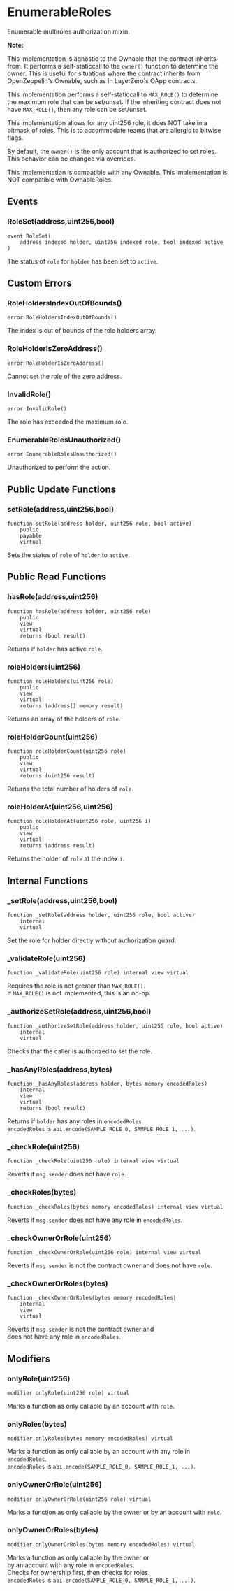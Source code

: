 # EnumerableRoles

Enumerable multiroles authorization mixin.


<b>Note:</b>

This implementation is agnostic to the Ownable that the contract inherits from.
It performs a self-staticcall to the `owner()` function to determine the owner.
This is useful for situations where the contract inherits from
OpenZeppelin's Ownable, such as in LayerZero's OApp contracts.

This implementation performs a self-staticcall to `MAX_ROLE()` to determine
the maximum role that can be set/unset. If the inheriting contract does not
have `MAX_ROLE()`, then any role can be set/unset.

This implementation allows for any uint256 role,
it does NOT take in a bitmask of roles.
This is to accommodate teams that are allergic to bitwise flags.

By default, the `owner()` is the only account that is authorized to set roles.
This behavior can be changed via overrides.

This implementation is compatible with any Ownable.
This implementation is NOT compatible with OwnableRoles.



<!-- customintro:start --><!-- customintro:end -->

## Events

### RoleSet(address,uint256,bool)

```solidity
event RoleSet(
    address indexed holder, uint256 indexed role, bool indexed active
)
```

The status of `role` for `holder` has been set to `active`.

## Custom Errors

### RoleHoldersIndexOutOfBounds()

```solidity
error RoleHoldersIndexOutOfBounds()
```

The index is out of bounds of the role holders array.

### RoleHolderIsZeroAddress()

```solidity
error RoleHolderIsZeroAddress()
```

Cannot set the role of the zero address.

### InvalidRole()

```solidity
error InvalidRole()
```

The role has exceeded the maximum role.

### EnumerableRolesUnauthorized()

```solidity
error EnumerableRolesUnauthorized()
```

Unauthorized to perform the action.

## Public Update Functions

### setRole(address,uint256,bool)

```solidity
function setRole(address holder, uint256 role, bool active)
    public
    payable
    virtual
```

Sets the status of `role` of `holder` to `active`.

## Public Read Functions

### hasRole(address,uint256)

```solidity
function hasRole(address holder, uint256 role)
    public
    view
    virtual
    returns (bool result)
```

Returns if `holder` has active `role`.

### roleHolders(uint256)

```solidity
function roleHolders(uint256 role)
    public
    view
    virtual
    returns (address[] memory result)
```

Returns an array of the holders of `role`.

### roleHolderCount(uint256)

```solidity
function roleHolderCount(uint256 role)
    public
    view
    virtual
    returns (uint256 result)
```

Returns the total number of holders of `role`.

### roleHolderAt(uint256,uint256)

```solidity
function roleHolderAt(uint256 role, uint256 i)
    public
    view
    virtual
    returns (address result)
```

Returns the holder of `role` at the index `i`.

## Internal Functions

### _setRole(address,uint256,bool)

```solidity
function _setRole(address holder, uint256 role, bool active)
    internal
    virtual
```

Set the role for holder directly without authorization guard.

### _validateRole(uint256)

```solidity
function _validateRole(uint256 role) internal view virtual
```

Requires the role is not greater than `MAX_ROLE()`.   
If `MAX_ROLE()` is not implemented, this is an no-op.

### _authorizeSetRole(address,uint256,bool)

```solidity
function _authorizeSetRole(address holder, uint256 role, bool active)
    internal
    virtual
```

Checks that the caller is authorized to set the role.

### _hasAnyRoles(address,bytes)

```solidity
function _hasAnyRoles(address holder, bytes memory encodedRoles)
    internal
    view
    virtual
    returns (bool result)
```

Returns if `holder` has any roles in `encodedRoles`.   
`encodedRoles` is `abi.encode(SAMPLE_ROLE_0, SAMPLE_ROLE_1, ...)`.

### _checkRole(uint256)

```solidity
function _checkRole(uint256 role) internal view virtual
```

Reverts if `msg.sender` does not have `role`.

### _checkRoles(bytes)

```solidity
function _checkRoles(bytes memory encodedRoles) internal view virtual
```

Reverts if `msg.sender` does not have any role in `encodedRoles`.

### _checkOwnerOrRole(uint256)

```solidity
function _checkOwnerOrRole(uint256 role) internal view virtual
```

Reverts if `msg.sender` is not the contract owner and does not have `role`.

### _checkOwnerOrRoles(bytes)

```solidity
function _checkOwnerOrRoles(bytes memory encodedRoles)
    internal
    view
    virtual
```

Reverts if `msg.sender` is not the contract owner and   
does not have any role in `encodedRoles`.

## Modifiers

### onlyRole(uint256)

```solidity
modifier onlyRole(uint256 role) virtual
```

Marks a function as only callable by an account with `role`.

### onlyRoles(bytes)

```solidity
modifier onlyRoles(bytes memory encodedRoles) virtual
```

Marks a function as only callable by an account with any role in `encodedRoles`.   
`encodedRoles` is `abi.encode(SAMPLE_ROLE_0, SAMPLE_ROLE_1, ...)`.

### onlyOwnerOrRole(uint256)

```solidity
modifier onlyOwnerOrRole(uint256 role) virtual
```

Marks a function as only callable by the owner or by an account with `role`.

### onlyOwnerOrRoles(bytes)

```solidity
modifier onlyOwnerOrRoles(bytes memory encodedRoles) virtual
```

Marks a function as only callable by the owner or   
by an account with any role in `encodedRoles`.   
Checks for ownership first, then checks for roles.   
`encodedRoles` is `abi.encode(SAMPLE_ROLE_0, SAMPLE_ROLE_1, ...)`.